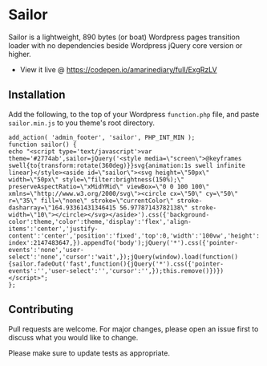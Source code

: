 # Sailor

Sailor is a lightweight, 890 bytes (or boat) Wordpress pages transition loader with no dependencies beside Wordpress jQuery core version or higher.

- View it live @ https://codepen.io/amarinediary/full/ExgRzLV

## Installation

Add the following, to the top of your Wordpress `function.php` file, and paste `sailor.min.js` to you theme's root directory.

```
add_action( 'admin_footer', 'sailor', PHP_INT_MIN );
function sailor() {
echo "<script type='text/javascript'>var theme='#2774ab',sailor=jQuery('<style media=\"screen\">@keyframes swell{to{transform:rotate(360deg)}}svg{animation:1s swell infinite linear}</style><aside id=\"sailor\"><svg height=\"50px\" width=\"50px\" style=\"filter:brightness(150%);\" preserveAspectRatio=\"xMidYMid\" viewBox=\"0 0 100 100\" xmlns=\"http://www.w3.org/2000/svg\"><circle cx=\"50\" cy=\"50\" r=\"35\" fill=\"none\" stroke=\"currentColor\" stroke-dasharray=\"164.93361431346415 56.97787143782138\" stroke-width=\"10\"></circle></svg></aside>').css({'background-color':theme,'color':theme,'display':'flex','align-items':'center','justify-content':'center','position':'fixed','top':0,'width':'100vw','height':'100vh','z-index':2147483647,}).appendTo('body');jQuery('*').css({'pointer-events':'none','user-select':'none','cursor':'wait',});jQuery(window).load(function(){sailor.fadeOut('fast',function(){jQuery('*').css({'pointer-events':'','user-select':'','cursor':'',});this.remove()})})</script>";
};
```

## Contributing
Pull requests are welcome. For major changes, please open an issue first to discuss what you would like to change.

Please make sure to update tests as appropriate.
